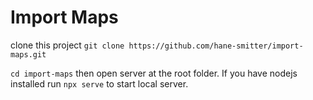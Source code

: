 # Import Maps
 
clone this project `git clone https://github.com/hane-smitter/import-maps.git`

`cd import-maps` then open server at the root folder. If you have nodejs installed run `npx serve` to start local server.
